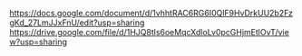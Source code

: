 https://docs.google.com/document/d/1vhhtRAC6RG6I0QlF9HvDrkUU2b2FzgKd_27LmJJxFnU/edit?usp=sharing
https://drive.google.com/file/d/1HJQ8tls6oeMqcXdloLv0pcGHjmEtlOvT/view?usp=sharing
